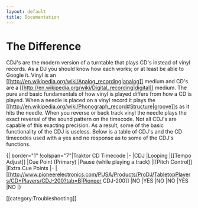 ```yaml
---
layout: default
title: Documentation
---
```

# The Difference
CDJ's are the modern version of a turntable that plays CD's instead of vinyl records. As a DJ you should know how each works; or at least be able to Google it. Vinyl is an [[http://en.wikipedia.org/wiki/Analog_recording|analog]] medium and CD's are a [[http://en.wikipedia.org/wiki/Digital_recording|digital]] medium. The pure and basic fundamentals of how vinyl is played differs from how a CD is played. When a needle is placed on a vinyl record it plays the [[http://en.wikipedia.org/wiki/Phonograph_record#Structure|groove]]s as it hits the needle. When you reverse or back track vinyl the needle plays the exact reversal of the sound pattern on the timecode. Not all CDJ's are capable of this exacting precision. As a result, some of the basic functionality of the CDJ is useless. Below is a table of CDJ's and the CD timecodes used with a yes and no response as to some of the CDJ's functions.

{| border="1"
!colspan="7"|Traktor CD Timecode
|-
|CDJ
|Looping
|[[Tempo Adjust]]
|Cue Point (Primary)
|Pause (while playing a track)
|[[Pitch Control]]
|Extra Cue Points
|-
|[[http://www.pioneerelectronics.com/PUSA/Products/ProDJ/TabletopPlayers/CD+Players/CDJ-200?tab=B|Pioneer CDJ-200]]
|NO
|YES
|NO
|NO
|YES
|NO
|}

[[category:Troubleshooting]]
